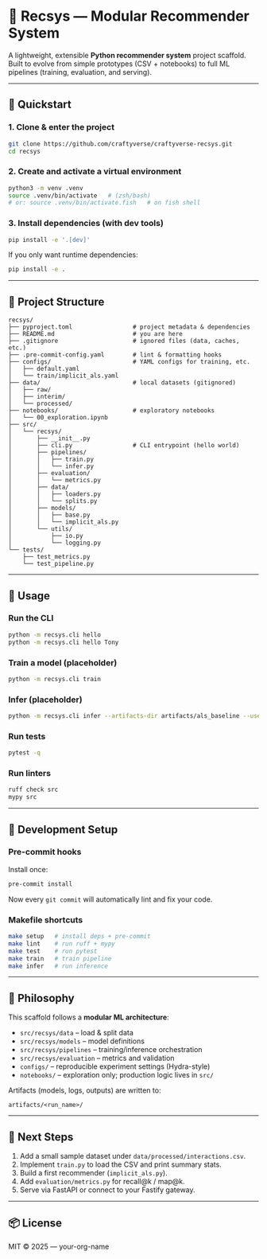 # 🧠 Recsys — Modular Recommender System

A lightweight, extensible **Python recommender system** project scaffold.  
Built to evolve from simple prototypes (CSV + notebooks) to full ML pipelines (training, evaluation, and serving).

---

## 🚀 Quickstart

### 1. Clone & enter the project
```bash
git clone https://github.com/craftyverse/craftyverse-recsys.git
cd recsys
```

### 2. Create and activate a virtual environment
```bash
python3 -m venv .venv
source .venv/bin/activate   # (zsh/bash)
# or: source .venv/bin/activate.fish   # on fish shell
```

### 3. Install dependencies (with dev tools)
```bash
pip install -e '.[dev]'
```

If you only want runtime dependencies:
```bash
pip install -e .
```

---

## 🧩 Project Structure

```
recsys/
├── pyproject.toml                 # project metadata & dependencies
├── README.md                      # you are here
├── .gitignore                     # ignored files (data, caches, etc.)
├── .pre-commit-config.yaml        # lint & formatting hooks
├── configs/                       # YAML configs for training, etc.
│   ├── default.yaml
│   └── train/implicit_als.yaml
├── data/                          # local datasets (gitignored)
│   ├── raw/
│   ├── interim/
│   └── processed/
├── notebooks/                     # exploratory notebooks
│   └── 00_exploration.ipynb
├── src/
│   └── recsys/
│       ├── __init__.py
│       ├── cli.py                 # CLI entrypoint (hello world)
│       ├── pipelines/
│       │   ├── train.py
│       │   └── infer.py
│       ├── evaluation/
│       │   └── metrics.py
│       ├── data/
│       │   ├── loaders.py
│       │   └── splits.py
│       ├── models/
│       │   ├── base.py
│       │   └── implicit_als.py
│       └── utils/
│           ├── io.py
│           └── logging.py
└── tests/
    ├── test_metrics.py
    └── test_pipeline.py
```

---

## 🧪 Usage

### Run the CLI
```bash
python -m recsys.cli hello
python -m recsys.cli hello Tony
```

### Train a model (placeholder)
```bash
python -m recsys.cli train
```

### Infer (placeholder)
```bash
python -m recsys.cli infer --artifacts-dir artifacts/als_baseline --users 1,2,3 --k 10
```

### Run tests
```bash
pytest -q
```

### Run linters
```bash
ruff check src
mypy src
```

---

## 🧰 Development Setup

### Pre-commit hooks
Install once:
```bash
pre-commit install
```
Now every `git commit` will automatically lint and fix your code.

### Makefile shortcuts
```bash
make setup   # install deps + pre-commit
make lint    # run ruff + mypy
make test    # run pytest
make train   # train pipeline
make infer   # run inference
```

---

## 🧠 Philosophy

This scaffold follows a **modular ML architecture**:
- `src/recsys/data` – load & split data
- `src/recsys/models` – model definitions
- `src/recsys/pipelines` – training/inference orchestration
- `src/recsys/evaluation` – metrics and validation
- `configs/` – reproducible experiment settings (Hydra-style)
- `notebooks/` – exploration only; production logic lives in `src/`

Artifacts (models, logs, outputs) are written to:
```
artifacts/<run_name>/
```

---

## 🧭 Next Steps
1. Add a small sample dataset under `data/processed/interactions.csv`.
2. Implement `train.py` to load the CSV and print summary stats.
3. Build a first recommender (`implicit_als.py`).
4. Add `evaluation/metrics.py` for recall@k / map@k.
5. Serve via FastAPI or connect to your Fastify gateway.

---

## 📦 License
MIT © 2025 — your-org-name
